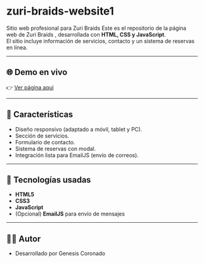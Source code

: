 # zuri-braids-website1
Sitio web profesional para Zuri Braids
Este es el repositorio de la página web de Zuri Braids , desarrollada con **HTML, CSS y JavaScript**.  
El sitio incluye información de servicios, contacto y un sistema de reservas en línea.

---

## 🌐 Demo en vivo
👉 [Ver página aquí](https://joserangel1109.github.io/peluqueria-web)

---

## 📌 Características
- Diseño responsivo (adaptado a móvil, tablet y PC).  
- Sección de servicios.  
- Formulario de contacto.  
- Sistema de reservas con modal.  
- Integración lista para EmailJS (envío de correos).  

---

## 🚀 Tecnologías usadas
- **HTML5**  
- **CSS3**  
- **JavaScript**  
- (Opcional) **EmailJS** para envío de mensajes  
---

## 👨‍💻 Autor
- Desarrollado por Genesis Coronado 
